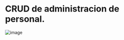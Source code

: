 # CRUD de administracion de personal.

![image](https://github.com/KonectaBTO/AdministracionPersonal/assets/79178497/3d14bf55-c331-4ef0-8a46-50658095d5f0)
